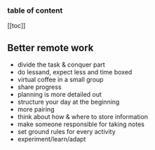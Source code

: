 <div align="center">
    <span class="iconify" data-icon="cib:composer" data-inline="false" width="100"></span>
</div>

<h3>table of content</h3>

[[toc]]
## Better remote work
- divide the task & conquer part
- do lessand, expect less and time boxed
- virtual coffee in a small group
- share progress
- planning is more detailed out
- structure your day at the beginning
- more pairing
- think about how & where to store information
- make someone responsible for taking notes
- set ground rules for every activity
- experiment/learn/adapt
  
  



